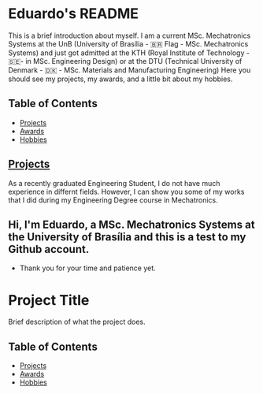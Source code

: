 # Eduardo's README

This is a brief introduction about myself. I am a current MSc. Mechatronics Systems at the UnB (University of Brasília - 🇧🇷 Flag - MSc. Mechatronics Systems) and just got admitted at the KTH (Royal Institute of Technology - 🇸🇪- in MSc. Engineering Design) or at the DTU (Technical University of Denmark - 🇩🇰 - MSc. Materials and Manufacturing Engineering) Here you should see my projects, my awards, and a little bit about my hobbies.

## Table of Contents

- [Projects](#proj)
- [Awards](#awa)
- [Hobbies](#hobs)

## [Projects](#proj)

As a recently graduated Engineering Student, I do not have much experience in differnt fields. However, I can show you some of my works that I did during my Engineering Degree course in Mechatronics.

## Hi, I'm Eduardo, a MSc. Mechatronics Systems at the University of Brasília and this is a test to my Github account.

* Thank you for your time and patience yet.


# Project Title

Brief description of what the project does.

## Table of Contents

- [Projects](#proj)
- [Awards](#awa)
- [Hobbies](#hobs)
